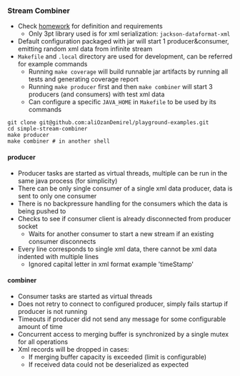 ### Stream Combiner

* Check [homework](homework.md) for definition and requirements
    * Only 3pt library used is for xml serialization: `jackson-dataformat-xml`
* Default configuration packaged with jar will start 1 producer&consumer, emitting random xml data from infinite stream
* `Makefile` and `.local` directory are used for development, can be referred for example commands
    * Running `make coverage` will build runnable jar artifacts by running all tests and generating coverage report
    * Running `make producer` first and then `make combiner` will start 3 producers (and consumers) with test xml data
    * Can configure a specific `JAVA_HOME` in `Makefile` to be used by its commands

```shell
git clone git@github.com:aliOzanDemirel/playground-examples.git
cd simple-stream-combiner
make producer
make combiner # in another shell
```

#### producer

* Producer tasks are started as virtual threads, multiple can be run in the same java process (for simplicity)
* There can be only single consumer of a single xml data producer, data is sent to only one consumer
* There is no backpressure handling for the consumers which the data is being pushed to
* Checks to see if consumer client is already disconnected from producer socket
    * Waits for another consumer to start a new stream if an existing consumer disconnects
* Every line corresponds to single xml data, there cannot be xml data indented with multiple lines
    * Ignored capital letter in xml format example 'timeStamp'

#### combiner

* Consumer tasks are started as virtual threads
* Does not retry to connect to configured producer, simply fails startup if producer is not running
* Timeouts if producer did not send any message for some configurable amount of time
* Concurrent access to merging buffer is synchronized by a single mutex for all operations
* Xml records will be dropped in cases:
    * If merging buffer capacity is exceeded (limit is configurable)
    * If received data could not be deserialized as expected
